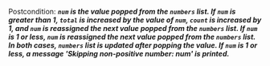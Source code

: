 Postcondition: ***`num` is the value popped from the `numbers` list. If `num` is greater than 1, `total` is increased by the value of `num`, `count` is increased by 1, and `num` is reassigned the next value popped from the `numbers` list. If `num` is 1 or less, `num` is reassigned the next value popped from the `numbers` list. In both cases, `numbers` list is updated after popping the value. If `num` is 1 or less, a message 'Skipping non-positive number: num' is printed.***